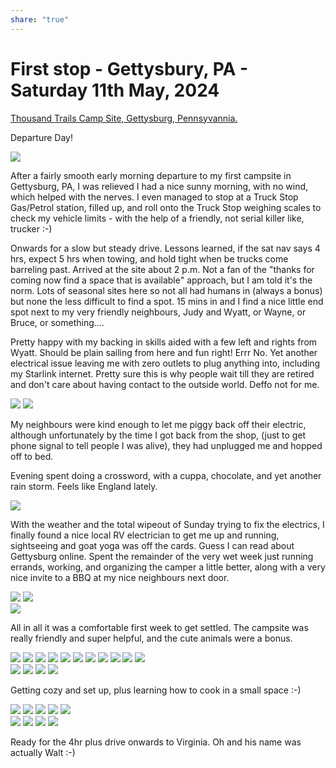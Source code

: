 ```yaml
---
share: "true"
---
```

<!--
published: 2024-05-18
image: https://library.wamphlett.net/photos/vamphlett/blog/2/IMG_4421.jpg
title: First stop - Gettysbury, PA - Saturday 11th May, 2024
slug: May11
next: Williamsburg, VA
-->
# First stop - Gettysbury, PA - Saturday 11th May, 2024

[Thousand Trails Camp Site, Gettysburg, Pennsyvannia.](https://thousandtrails.com/pennsylvania/gettysburg-farm-rv-campground#resort-overview) 


Departure Day!

<div class="images small">
<img src="https://library.wamphlett.net/photos/vamphlett/blog/2/IMG_4421.jpg" />
</div>

After a fairly smooth early morning departure to my first campsite in Gettysburg, PA, I was relieved I had a nice sunny morning, with no wind, which helped with the nerves. I even managed to stop at a Truck Stop Gas/Petrol station, filled up, and roll onto the Truck Stop weighing scales to check my vehicle limits - with the help of a friendly, not serial killer like, trucker :-) 

Onwards for a slow but steady drive. Lessons learned, if the sat nav says 4 hrs, expect 5 hrs when towing, and hold tight when be trucks come barreling past. Arrived at the site about 2 p.m. Not a fan of the "thanks for coming now find a space that is available" approach, but I am told it's the norm. Lots of seasonal sites here so not all had humans in (always a bonus) but none the less difficult to find a spot. 15 mins in and I find a nice little end spot next to my very friendly neighbours, Judy and Wyatt, or Wayne, or Bruce, or something....

Pretty happy with my backing in skills aided with a few left and rights from Wyatt. Should be plain sailing from here and fun right! Errr No. Yet another electrical issue leaving me with zero outlets to plug anything into, including my Starlink internet. Pretty sure this is why people wait till they are retired and don't care about having contact to the outside world. Deffo not for me.

<div class="images small">
<img src="https://library.wamphlett.net/photos/vamphlett/blog/2/IMG_4437.jpg" />
<img src="https://library.wamphlett.net/photos/vamphlett/blog/2/IMG_4474.jpg" />
</div>

My neighbours were kind enough to let me piggy back off their electric, although unfortunately by the time I got back from the shop, (just to get phone signal to tell people I was alive), they had unplugged me and hopped off to bed.

Evening spent doing a crossword, with a cuppa, chocolate, and yet another rain storm. Feels like England lately.
<div class="images small">
<img src="https://library.wamphlett.net/photos/vamphlett/blog/2/IMG_4426.jpg" />
</div>

With the weather and the total wipeout of Sunday trying to fix the electrics, I finally found a nice local RV electrician to get me up and running, sightseeing and goat yoga was off the cards. Guess  I can read about Gettysburg online. Spent the remainder of the very wet week just running errands, working, and organizing the camper a little better, along with a very nice invite to a BBQ at my nice neighbours next door.

<div class="images small">
<img src="https://library.wamphlett.net/photos/vamphlett/blog/2/IMG_4499.jpg" />
<img src="https://library.wamphlett.net/photos/vamphlett/blog/2/IMG_4500.jpg" />
</div>
<div class="images small">
<img src="https://library.wamphlett.net/photos/vamphlett/blog/2/IMG_4501.jpg" />
</div>

All in all it was a comfortable first week to get settled. The campsite was really friendly and super helpful, and the cute animals were a bonus. 

<div class="images small">
<img src="https://library.wamphlett.net/photos/vamphlett/blog/2/IMG_4434.jpg" />
<img src="https://library.wamphlett.net/photos/vamphlett/blog/2/IMG_4435.jpg" />
<img src="https://library.wamphlett.net/photos/vamphlett/blog/2/IMG_4443.jpg" />
<img src="https://library.wamphlett.net/photos/vamphlett/blog/2/IMG_4445.jpg" />
<img src="https://library.wamphlett.net/photos/vamphlett/blog/2/IMG_4451.jpg" />
<img src="https://library.wamphlett.net/photos/vamphlett/blog/2/IMG_4453.jpg" />
<img src="https://library.wamphlett.net/photos/vamphlett/blog/2/IMG_4455.jpg" />
<img src="https://library.wamphlett.net/photos/vamphlett/blog/2/IMG_4456.jpg" />
<img src="https://library.wamphlett.net/photos/vamphlett/blog/2/IMG_4457.jpg" />
<img src="https://library.wamphlett.net/photos/vamphlett/blog/2/IMG_4451.jpg" />
<img src="https://library.wamphlett.net/photos/vamphlett/blog/2/IMG_4453.jpg" />
</div>

<div class="images small">
<img src="https://library.wamphlett.net/photos/vamphlett/blog/2/IMG_4448.jpg" />
<img src="https://library.wamphlett.net/photos/vamphlett/blog/2/IMG_4452.jpg" />
<img src="https://library.wamphlett.net/photos/vamphlett/blog/2/IMG_4454.jpg" />
<img src="https://library.wamphlett.net/photos/vamphlett/blog/2/IMG_4458.jpg" />
</div>

Getting cozy and set up, plus learning how to cook in a small space :-)
<div class="images small">
<img src="https://library.wamphlett.net/photos/vamphlett/blog/2/IMG_4460.jpg" />
<img src="https://library.wamphlett.net/photos/vamphlett/blog/2/IMG_4464.jpg" />
<img src="https://library.wamphlett.net/photos/vamphlett/blog/2/IMG_4502.jpg" />
<img src="https://library.wamphlett.net/photos/vamphlett/blog/2/IMG_4511.jpg" />
<img src="https://library.wamphlett.net/photos/vamphlett/blog/2/IMG_4475.jpg" />
</div>

<div class="images small">
<img src="https://library.wamphlett.net/photos/vamphlett/blog/2/IMG_4463.jpg" />
<img src="https://library.wamphlett.net/photos/vamphlett/blog/2/IMG_4468.jpg" />
<img src="https://library.wamphlett.net/photos/vamphlett/blog/2/IMG_4469.jpg" />
<img src="https://library.wamphlett.net/photos/vamphlett/blog/2/IMG_4510.jpg" />
</div>

Ready for the 4hr plus drive onwards to Virginia. Oh and his name was actually Walt :-)















